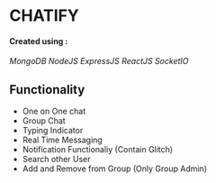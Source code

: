 # CHATIFY


#### Created using :
_MongoDB_
_NodeJS_
_ExpressJS_
_ReactJS_
_SocketIO_

## Functionality
- One on One chat
- Group Chat
- Typing Indicator
- Real Time Messaging
- Notification Functionaliy (Contain Glitch)
- Search other User
- Add and Remove from Group (Only Group Admin)
